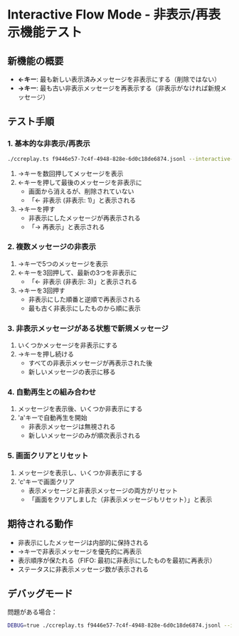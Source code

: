 # Interactive Flow Mode - 非表示/再表示機能テスト

## 新機能の概要

- **←キー**: 最も新しい表示済みメッセージを非表示にする（削除ではない）
- **→キー**: 最も古い非表示メッセージを再表示する（非表示がなければ新規メッセージ）

## テスト手順

### 1. 基本的な非表示/再表示
```bash
./ccreplay.ts f9446e57-7c4f-4948-828e-6d0c18de6874.jsonl --interactive-flow
```

1. →キーを数回押してメッセージを表示
2. ←キーを押して最後のメッセージを非表示に
   - 画面から消えるが、削除されていない
   - 「← 非表示 (非表示: 1)」と表示される
3. →キーを押す
   - 非表示にしたメッセージが再表示される
   - 「→ 再表示」と表示される

### 2. 複数メッセージの非表示
1. →キーで5つのメッセージを表示
2. ←キーを3回押して、最新の3つを非表示に
   - 「← 非表示 (非表示: 3)」と表示される
3. →キーを3回押す
   - 非表示にした順番と逆順で再表示される
   - 最も古く非表示にしたものから順に表示

### 3. 非表示メッセージがある状態で新規メッセージ
1. いくつかメッセージを非表示にする
2. →キーを押し続ける
   - すべての非表示メッセージが再表示された後
   - 新しいメッセージの表示に移る

### 4. 自動再生との組み合わせ
1. メッセージを表示後、いくつか非表示にする
2. 'a'キーで自動再生を開始
   - 非表示メッセージは無視される
   - 新しいメッセージのみが順次表示される

### 5. 画面クリアとリセット
1. メッセージを表示し、いくつか非表示にする
2. 'c'キーで画面クリア
   - 表示メッセージと非表示メッセージの両方がリセット
   - 「画面をクリアしました（非表示メッセージもリセット）」と表示

## 期待される動作

- 非表示にしたメッセージは内部的に保持される
- →キーで非表示メッセージを優先的に再表示
- 表示順序が保たれる（FIFO: 最初に非表示にしたものを最初に再表示）
- ステータスに非表示メッセージ数が表示される

## デバッグモード

問題がある場合：
```bash
DEBUG=true ./ccreplay.ts f9446e57-7c4f-4948-828e-6d0c18de6874.jsonl --interactive-flow
```